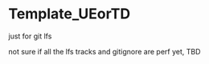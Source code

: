 # Template_UEorTD

just for git lfs

not sure if all the lfs tracks and gitignore are perf yet, TBD
